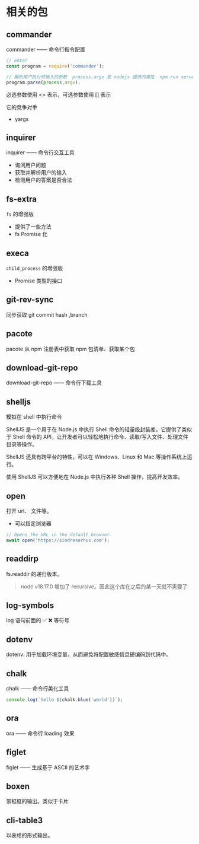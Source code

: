 # 相关的包

## commander

commander —— 命令行指令配置

```typescript
// enter
const program = require('commander');

// 解析用户执行时输入的参数  process.argv 是 nodejs 提供的属性  npm run server --port 3000  后面的 --port 3000 就是用户输入的参数
program.parse(process.argv);
```

必选参数使用 <> 表示，可选参数使用 [] 表示

它的竞争对手

- yargs

## inquirer

inquirer —— 命令行交互工具

- 询问用户问题
- 获取并解析用户的输入
- 检测用户的答案是否合法

## fs-extra

`fs` 的增强版

- 提供了一些方法
- fs Promise 化

## execa

`child_process` 的增强版

- Promise 类型的接口

## git-rev-sync

同步获取 git commit hash ,branch

## pacote

pacote 从 npm 注册表中获取 npm 包清单、获取某个包

## download-git-repo

download-git-repo —— 命令行下载工具

## shelljs

模拟在 shell 中执行命令

ShellJS 是一个用于在 Node.js 中执行 Shell 命令的轻量级封装库。它提供了类似于 Shell 命令的 API，让开发者可以轻松地执行命令、读取/写入文件、处理文件目录等操作。

ShellJS 还具有跨平台的特性，可以在 Windows、Linux 和 Mac 等操作系统上运行。

使用 ShellJS 可以方便地在 Node.js 中执行各种 Shell 操作，提高开发效率。

## open

打开 url、 文件等。

- 可以指定浏览器

```typescript
// Opens the URL in the default browser.
await open('https://sindresorhus.com');
```

## readdirp

fs.readdir 的递归版本。

> node v18.17.0 增加了 recursive。因此这个库在之后的某一天就不需要了

## log-symbols

log 语句前面的 ✅ ❌ 等符号

## dotenv

dotenv: 用于加载环境变量，从而避免将配置敏感信息硬编码到代码中。

## chalk

chalk —— 命令行美化工具

```typescript
console.log(`hello ${chalk.blue('world')}`);
```

## ora

ora —— 命令行 loading 效果

## figlet

figlet —— 生成基于 ASCII 的艺术字

## boxen

带框框的输出。类似于卡片

## cli-table3

以表格的形式输出。
